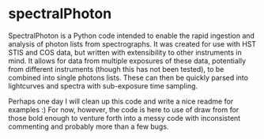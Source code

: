 spectralPhoton
==============

SpectralPhoton is a Python code intended to enable the rapid ingestion and analysis of photon lists from spectrographs. It was created for use with HST STIS and COS data, but written with extensibility to other instruments in mind. It allows for data from multiple exposures of these data, potentially from different instruments (though this has not been tested), to be combined into single photons lists. These can then be quickly parsed into lightcurves and spectra with sub-exposure time sampling. 

Perhaps one day I will clean up this code and write a nice readme for examples :) For now, however, the code is here to use of draw from for those bold enough to venture forth into a messy code with inconsistent commenting and probably more than a few bugs.

